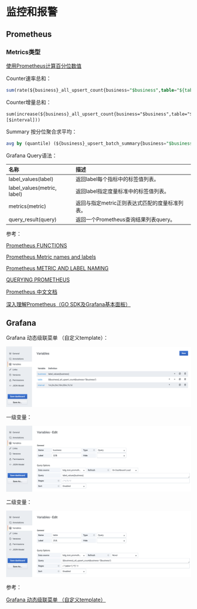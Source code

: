 # 监控和报警

## Prometheus

### Metrics类型

[使用Prometheus计算百分位数值](https://cloud.tencent.com/developer/news/319419)

Counter速率总和：

```sql
sum(rate(${business}_all_upsert_count{business="$business",table="${table}"}[$interval]))
```

Counter增量总和：

```
sum(increase(${business}_all_upsert_count{business="$business",table="${table}"}[$interval]))
```

Summary 按分位聚合求平均：

```sql
avg by (quantile) (${business}_upsert_batch_summary{business="$business",table="$table"})
```

Grafana Query语法：

| 名称                        | 描述                                           |
| :-------------------------- | :--------------------------------------------- |
| label_values(label)         | 返回label每个指标中的标签值列表。              |
| label_values(metric, label) | 返回label指定度量标准中的标签值列表。          |
| metrics(metric)             | 返回与指定metric正则表达式匹配的度量标准列表。 |
| query_result(query)         | 返回一个Prometheus查询结果列表query。          |

参考：

[Prometheus FUNCTIONS](https://prometheus.io/docs/prometheus/latest/querying/functions)

[Prometheus Metric names and labels](https://prometheus.io/docs/concepts/data_model/#metric-names-and-labels)

[Prometheus METRIC AND LABEL NAMING](https://prometheus.io/docs/practices/naming/)

[QUERYING PROMETHEUS](https://prometheus.io/docs/prometheus/latest/querying/basics/)

[Prometheus 中文文档 ](https://prometheus.fuckcloudnative.io/)

[深入理解Prometheus（GO SDK及Grafana基本面板）](https://blog.csdn.net/RA681t58CJxsgCkJ31/article/details/102578186)

## Grafana

Grafana 动态级联菜单 （自定义template）：

![image-20210321114051797](monitor.assets/image-20210321114051797.png)

一级变量：

![image-20210321114147671](monitor.assets/image-20210321114147671.png)

二级变量：

![image-20210321114208598](monitor.assets/image-20210321114208598.png)

参考：

[Grafana 动态级联菜单 （自定义template）](https://www.jianshu.com/p/3622a08d8640)